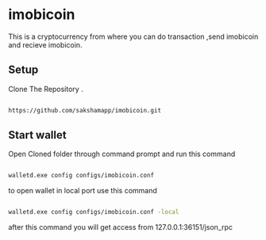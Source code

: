 # imobicoin

This is a cryptocurrency from where you can do transaction ,send imobicoin and recieve imobicoin.

## Setup

Clone The Repository .

```sh

https://github.com/sakshamapp/imobicoin.git

```
## Start wallet 

Open Cloned folder through command prompt and run this command

```sh

walletd.exe config configs/imobicoin.conf

```


to open wallet in local port use this command

```sh

walletd.exe config configs/imobicoin.conf -local

```

after this command you will get access from 127.0.0.1:36151/json_rpc
